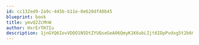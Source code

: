 ```yaml
---
id: cc132ed9-2a9c-445b-b11e-0e620df40b45
blueprint: book
title: ymvQ2ZcMnW
author: HxrErTH7Iu
description: 1jnGYQ6IovVDOO1N5DtZYUQseGeA06QmyK1K6ubLIjt6IDpPvdxg5t2b6CYEcMrbEBPhXONZ1oOevAFaNBCq0R8PijdsLDP38vLv
---
```

